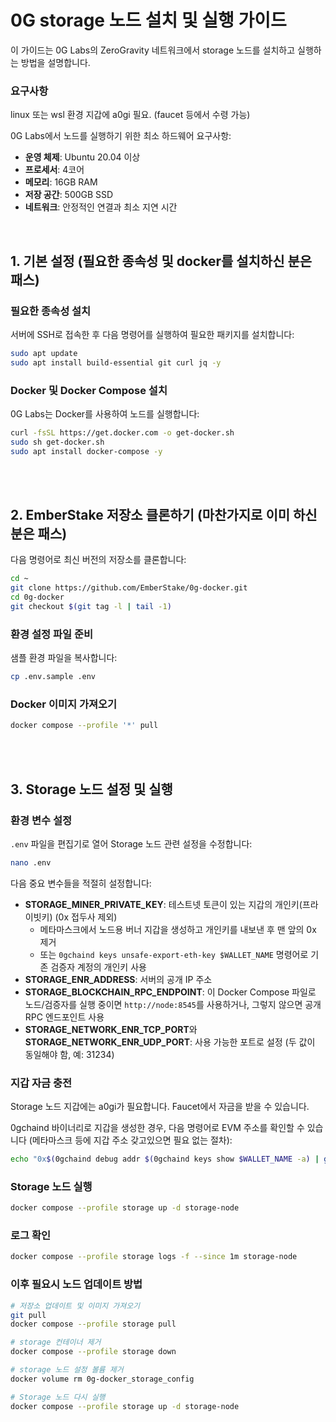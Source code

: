 # 0G storage 노드 설치 및 실행 가이드

이 가이드는 0G Labs의 ZeroGravity 네트워크에서 storage 노드를 설치하고 실행하는 방법을 설명합니다.

### 요구사항

linux 또는 wsl 환경
지갑에 a0gi 필요. (faucet 등에서 수령 가능)

0G Labs에서 노드를 실행하기 위한 최소 하드웨어 요구사항:

- **운영 체제**: Ubuntu 20.04 이상
- **프로세서**: 4코어
- **메모리**: 16GB RAM
- **저장 공간**: 500GB SSD
- **네트워크**: 안정적인 연결과 최소 지연 시간
<br>
  
## 1. 기본 설정 (필요한 종속성 및 docker를 설치하신 분은 패스)

### 필요한 종속성 설치

서버에 SSH로 접속한 후 다음 명령어를 실행하여 필요한 패키지를 설치합니다:

```bash
sudo apt update
sudo apt install build-essential git curl jq -y
```

### Docker 및 Docker Compose 설치

0G Labs는 Docker를 사용하여 노드를 실행합니다:

```bash
curl -fsSL https://get.docker.com -o get-docker.sh
sudo sh get-docker.sh
sudo apt install docker-compose -y
```
<br>
<br>

## 2. EmberStake 저장소 클론하기 (마찬가지로 이미 하신분은 패스)

다음 명령어로 최신 버전의 저장소를 클론합니다:

```bash
cd ~
git clone https://github.com/EmberStake/0g-docker.git
cd 0g-docker
git checkout $(git tag -l | tail -1)
```

### 환경 설정 파일 준비

샘플 환경 파일을 복사합니다:

```bash
cp .env.sample .env
```

### Docker 이미지 가져오기

```bash
docker compose --profile '*' pull
```
<br>
<br>

## 3. Storage 노드 설정 및 실행


### 환경 변수 설정

`.env` 파일을 편집기로 열어 Storage 노드 관련 설정을 수정합니다:

```bash
nano .env
```

다음 중요 변수들을 적절히 설정합니다:

- **STORAGE_MINER_PRIVATE_KEY**: 테스트넷 토큰이 있는 지갑의 개인키(프라이빗키) (0x 접두사 제외)
  - 메타마스크에서 노드용 버너 지갑을 생성하고 개인키를 내보낸 후 맨 앞의 0x 제거
  - 또는 `0gchaind keys unsafe-export-eth-key $WALLET_NAME` 명령어로 기존 검증자 계정의 개인키 사용
- **STORAGE_ENR_ADDRESS**: 서버의 공개 IP 주소
- **STORAGE_BLOCKCHAIN_RPC_ENDPOINT**: 이 Docker Compose 파일로 노드/검증자를 실행 중이면 `http://node:8545`를 사용하거나, 그렇지 않으면 공개 RPC 엔드포인트 사용
- **STORAGE_NETWORK_ENR_TCP_PORT**와 **STORAGE_NETWORK_ENR_UDP_PORT**: 사용 가능한 포트로 설정 (두 값이 동일해야 함, 예: 31234)

### 지갑 자금 충전

Storage 노드 지갑에는 a0gi가 필요합니다. Faucet에서 자금을 받을 수 있습니다.

0gchaind 바이너리로 지갑을 생성한 경우, 다음 명령어로 EVM 주소를 확인할 수 있습니다 (메타마스크 등에 지갑 주소 갖고있으면 필요 없는 절차):

```bash
echo "0x$(0gchaind debug addr $(0gchaind keys show $WALLET_NAME -a) | grep hex | awk '{print $3}')"
```

### Storage 노드 실행

```bash
docker compose --profile storage up -d storage-node
```

### 로그 확인

```bash
docker compose --profile storage logs -f --since 1m storage-node
```

### 이후 필요시 노드 업데이트 방법

```bash
# 저장소 업데이트 및 이미지 가져오기
git pull
docker compose --profile storage pull

# storage 컨테이너 제거
docker compose --profile storage down

# storage 노드 설정 볼륨 제거
docker volume rm 0g-docker_storage_config

# Storage 노드 다시 실행
docker compose --profile storage up -d storage-node
```
